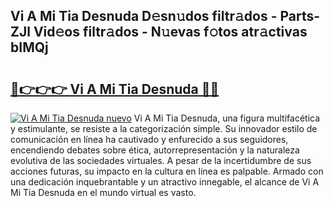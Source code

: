 ## Vi A Mi Tia Desnuda D𝚎sn𝚞dos filtr𝚊dos - Parts-ZJl Vid𝚎os filtr𝚊dos - N𝚞evas f𝚘tos atr𝚊ctivas bIMQj

# <h2><a href="http://mba835b.tromn.icu/?c=Vi+A+Mi+Tia+Desnuda">🔗👉👉👉 Vi A Mi Tia Desnuda 🔗🔗</a></h2>

[![Vi A Mi Tia Desnuda nuevo](https://i.imgur.com/pEAQMta.gif)](http://mba835b.tromn.icu/?c=Vi+A+Mi+Tia+Desnuda)
Vi A Mi Tia Desnuda, una figura multifacética y estimulante, se resiste a la categorización simple. Su innovador estilo de comunicación en línea ha cautivado y enfurecido a sus seguidores, encendiendo debates sobre ética, autorrepresentación y la naturaleza evolutiva de las sociedades virtuales. A pesar de la incertidumbre de sus acciones futuras, su impacto en la cultura en línea es palpable. Armado con una dedicación inquebrantable y un atractivo innegable, el alcance de Vi A Mi Tia Desnuda en el mundo virtual es vasto.
